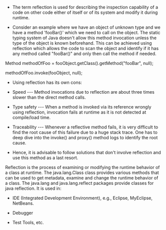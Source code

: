 -   The term reflection is used for describing the inspection capability
of a code on other code either of itself or of its system and modify
it during runtime.

-   Consider an example where we have an object of unknown type and we
have a method 'fooBar()' which we need to call on the object. The
static typing system of Java doesn't allow this method invocation
unless the type of the object is known beforehand. This can be
achieved using reflection which allows the code to scan the object
and identify if it has any method called "fooBar()" and only then
call the method if needed.

Method methodOfFoo = fooObject.getClass().getMethod(\"fooBar\", null);

methodOfFoo.invoke(fooObject, null);

-   Using reflection has its own cons:

-   Speed --- Method invocations due to reflection are about three
times slower than the direct method calls.

-   Type safety --- When a method is invoked via its reference
wrongly using reflection, invocation fails at runtime as it is
not detected at compile/load time.

-   Traceability --- Whenever a reflective method fails, it is very
difficult to find the root cause of this failure due to a huge
stack trace. One has to deep dive into the invoke() and proxy()
method logs to identify the root cause.

-   Hence, it is advisable to follow solutions that don't involve
reflection and use this method as a last resort.

Reflection is the process of examining or modifying the runtime behavior
of a class at runtime. The java.lang.Class class provides various
methods that can be used to get metadata, examine and change the runtime
behavior of a class. The java.lang and java.lang.reflect packages
provide classes for java reflection. It is used in:

-   IDE (Integrated Development Environment), e.g., Eclipse, MyEclipse,
NetBeans.

-   Debugger

-   Test Tools, etc.